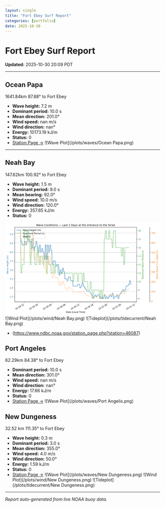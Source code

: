 ```yaml
---
layout: single
title: "Fort Ebey Surf Report"
categories: [portfolio]
date: 2025-10-30
---
```


# Fort Ebey Surf Report
**Updated:** 2025-10-30 20:09 PDT

---

## Ocean Papa 
1641.84km 87.88° to Fort Ebey
- **Wave height:** 7.2 m  
- **Dominant period:** 10.0 s  
- **Mean direction:** 201.0°  
- **Wind speed:** nan m/s  
- **Wind direction:** nan°  
- **Energy:** 10173.19 kJ/m  
- **Status:** 0  
- [Station Page →](https://www.ndbc.noaa.gov/station_page.php?station=46246)
![Wave Plot](/plots/waves/Ocean Papa.png)
---

## Neah Bay 
147.62km 100.92° to Fort Ebey

- **Wave height:** 1.5 m  
- **Dominant period:** 9.0 s  
- **Mean bearing:** 92.0°  
- **Wind speed:** 10.0 m/s  
- **Wind direction:** 120.0°  
- **Energy:** 357.65 kJ/m 
- **Status:** 0  

![Wave Plot](/plots/waves/Neah_Bay.png)
![Wind Plot](/plots/wind/Neah Bay.png)
![Tideplot](/plots/tidecurrent/Neah Bay.png)
- (https://www.ndbc.noaa.gov/station_page.php?station=46087)



## Port Angeles 
62.29km 84.38° to Fort Ebey 
- **Dominant period:** 10.0 s  
- **Mean direction:** 301.0°  
- **Wind speed:** nan m/s  
- **Wind direction:** nan°  
- **Energy:** 17.66 kJ/m  
- **Status:** 0  
- [Station Page →](https://www.ndbc.noaa.gov/station_page.php?station=46267)
![Wave Plot](/plots/waves/Port Angelis.png)


## New Dungeness 
32.52 km 111.35° to Fort Ebey 

- **Wave height:** 0.3 m  
- **Dominant period:** 3.0 s  
- **Mean direction:** 355.0°  
- **Wind speed:** 4.0 m/s  
- **Wind direction:** 50.0°  
- **Energy:** 1.59 kJ/m  
- **Status:** 0  
- [Station Page →](https://www.ndbc.noaa.gov/station_page.php?station=46088)
![Wave Plot](/plots/waves/New Dungeness.png)
![Wind Plot](/plots/wind/New Dungeness.png)
![Tideplot](/plots/tidecurrent/New Dungeness.png)
---


*Report auto-generated from live NOAA buoy data.*
